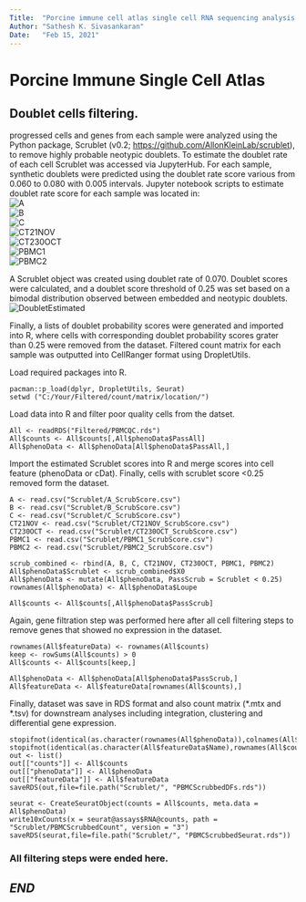 ```yaml
---
Title:  "Porcine immune cell atlas single cell RNA sequencing analysis pipeline"
Author: "Sathesh K. Sivasankaran"
Date:   "Feb 15, 2021"
---
```


# Porcine Immune Single Cell Atlas

## Doublet cells filtering.
progressed cells and genes from each sample were analyzed using the Python package, Scrublet (v0.2; https://github.com/AllonKleinLab/scrublet), to remove highly probable neotypic doublets. To estimate the doublet rate of each cell Scrublet was accessed via JupyterHub. For each sample, synthetic doublets were predicted using the  doublet rate score various from 0.060 to 0.080 with 0.005 intervals. Jupyter notebook scripts to estimate doublet rate score for each sample was located in:\
![A](Notebook/Doublet/A.ipynb)\
![B](Notebook/Doublet/B.ipynb)\
![C](Notebook/Doublet/C.ipynb)\
![CT21NOV](Notebook/Doublet/CT21NOV.ipynb)\
![CT230OCT](Notebook/Doublet/CT230OCT.ipynb)\
![PBMC1](Notebook/Doublet/PBMC1.ipynb)\
![PBMC2](Notebook/Doublet/PBMC2.ipynb)

A Scrublet object was created using doublet rate of 0.070. Doublet scores were calculated, and a doublet score threshold of 0.25 was set based on a bimodal distribution observed between embedded and neotypic doublets.\
![DoubletEstimated](Notebook/Doublet/DoubletEstimated.ipynb)

Finally, a lists of doublet probability scores were generated and imported into R, where cells with corresponding doublet probability scores grater than 0.25 were removed from the dataset. Filtered count matrix for each sample was outputted into CellRanger format using DropletUtils.

Load required packages into R.
```
pacman::p_load(dplyr, DropletUtils, Seurat)
setwd ("C:/Your/Filtered/count/matrix/location/")
```

Load data into R and filter poor quality cells from the datset.
```
All <- readRDS("Filtered/PBMCQC.rds")
All$counts <- All$counts[,All$phenoData$PassAll]
All$phenoData <- All$phenoData[All$phenoData$PassAll,]
```

Import the estimated Scrublet scores into R and merge scores into cell feature (phenoData or cDat). Finally, cells with scrublet score <0.25 removed form the dataset.
```
A <- read.csv("Scrublet/A_ScrubScore.csv")
B <- read.csv("Scrublet/B_ScrubScore.csv")
C <- read.csv("Scrublet/C_ScrubScore.csv")
CT21NOV <- read.csv("Scrublet/CT21NOV_ScrubScore.csv")
CT230OCT <- read.csv("Scrublet/CT230OCT_ScrubScore.csv")
PBMC1 <- read.csv("Scrublet/PBMC1_ScrubScore.csv")
PBMC2 <- read.csv("Scrublet/PBMC2_ScrubScore.csv")

scrub_combined <- rbind(A, B, C, CT21NOV, CT230OCT, PBMC1, PBMC2)
All$phenoData$Scrublet <- scrub_combined$X0
All$phenoData <- mutate(All$phenoData, PassScrub = Scrublet < 0.25)
rownames(All$phenoData) <- All$phenoData$Loupe

All$counts <- All$counts[,All$phenoData$PassScrub]
```

Again, gene filtration step was performed here after all cell filtering steps to remove genes that showed no expression in the dataset.
```
rownames(All$featureData) <- rownames(All$counts)
keep <- rowSums(All$counts) > 0
All$counts <- All$counts[keep,]

All$phenoData <- All$phenoData[All$phenoData$PassScrub,]
All$featureData <- All$featureData[rownames(All$counts),]
```
Finally, dataset was save in RDS format and also count matrix (*.mtx and *.tsv) for downstream analyses including integration, clustering and differential gene expression.
```
stopifnot(identical(as.character(rownames(All$phenoData)),colnames(All$counts)))
stopifnot(identical(as.character(All$featureData$Name),rownames(All$counts)))
out <- list()
out[["counts"]] <- All$counts
out[["phenoData"]] <- All$phenoData
out[["featureData"]] <- All$featureData
saveRDS(out,file=file.path("Scrublet/", "PBMCScrubbedDFs.rds"))

seurat <- CreateSeuratObject(counts = All$counts, meta.data = All$phenoData)
write10xCounts(x = seurat@assays$RNA@counts, path = "Scrublet/PBMCScrubbedCount", version = "3")
saveRDS(seurat,file=file.path("Scrublet/", "PBMCScrubbedSeurat.rds"))
```

### All filtering steps were ended here.
## ___END___
